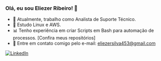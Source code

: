### Olá, eu sou Eliezer Ribeiro! 👋

- 🔭 Atualmente, trabalho como Analista de Suporte Técnico.
- 🌱 Estudo Linux e AWS.
- :bar_chart: Tenho experiência em criar Scripts em Bash para automação de processos. [Confira meus repositórios]
- :envelope_with_arrow: Entre em contato comigo pelo e-mail: [eliezersilva453@gmail.com](mailto:eliezersilva453@gmail.com)

[![LinkedIn](https://img.shields.io/badge/LinkedIn-Eliezer%20Ribeiro-blue)](https://www.linkedin.com/in/elinux)
